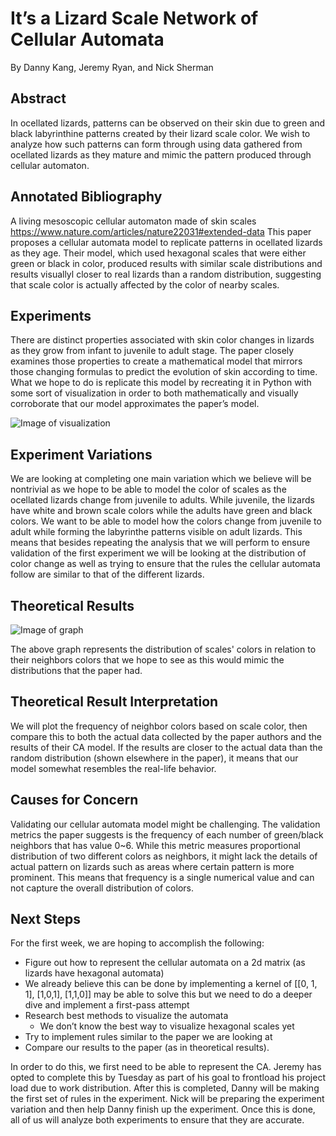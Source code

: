 # It’s a Lizard Scale Network of Cellular Automata
By Danny Kang, Jeremy Ryan, and Nick Sherman

## Abstract
In ocellated lizards, patterns can be observed on their skin due to green and black labyrinthine patterns created by their lizard scale color. We wish to analyze how such patterns can form through using data gathered from ocellated lizards as they mature and mimic the pattern produced through cellular automaton. 

## Annotated Bibliography
A living mesoscopic cellular automaton made of skin scales
https://www.nature.com/articles/nature22031#extended-data
This paper proposes a cellular automata model to replicate patterns in ocellated lizards as they age. Their model, which used hexagonal scales that were either green or black in color, produced results with similar scale distributions and results visuallyl closer to real lizards than a random distribution, suggesting that scale color is actually affected by the color of nearby scales.

## Experiments
There are distinct properties associated with skin color changes in lizards as they grow from infant to juvenile to adult stage. The paper closely examines those properties to create a mathematical model that mirrors those changing formulas to predict the evolution of skin according to time. What we hope to do is replicate this model by recreating it in Python with some sort of visualization in order to both mathematically and visually corroborate that our model approximates the paper’s model.

![Image of visualization](https://github.com/kdy304g/ComplexLizards-CA/blob/master/images/visual.png)

## Experiment Variations
We are looking at completing one main variation which we believe will be nontrivial as we hope to be able to model the color of scales as the ocellated lizards change from juvenile to adults. While juvenile, the lizards have white and brown scale colors while the adults have green and black colors. We want to be able to model how the colors change from juvenile to adult while forming the labyrinthe patterns visible on adult lizards. This means that besides repeating the analysis that we will perform to ensure validation of the first experiment we will be looking at the distribution of color change as well as trying to ensure that the rules the cellular automata follow are similar to that of the different lizards. 

## Theoretical Results

![Image of graph](https://github.com/kdy304g/ComplexLizards-CA/blob/master/images/graph.png)

The above graph represents the distribution of scales' colors in relation to their neighbors colors that we hope to see as this would mimic the distributions that the paper had. 

## Theoretical Result Interpretation
We will plot the frequency of neighbor colors based on scale color, then compare this to both the actual data collected by the paper authors and the results of their CA model. If the results are closer to the actual data than the random distribution (shown elsewhere in the paper), it means that our model somewhat resembles the real-life behavior.

## Causes for Concern
Validating our cellular automata model might be challenging. The validation metrics the paper suggests is the frequency of each number of green/black neighbors that has value 0~6. While this metric measures proportional distribution of two different colors as neighbors, it might lack the details of actual pattern on lizards such as areas where certain pattern is more prominent. This means that frequency is a single numerical value and can not capture the overall distribution of colors. 

## Next Steps
For the first week, we are hoping to accomplish the following:
* Figure out how to represent the cellular automata on a 2d matrix (as lizards have hexagonal automata)
* We already believe this can be done by implementing a kernel of [[0, 1, 1], [1,0,1], [1,1,0]] may be able to solve this but we need to do a deeper dive and implement a first-pass attempt
* Research best methods to visualize the automata
  * We don’t know the best way to visualize hexagonal scales yet
* Try to implement rules similar to the paper we are looking at
* Compare our results to the paper (as in theoretical results).

In order to do this, we first need to be able to represent the CA. Jeremy has opted to complete this by Tuesday as part of his goal to frontload his project load due to work distribution. After this is completed, Danny will be making the first set of rules in the experiment. Nick will be preparing the experiment variation and then help Danny finish up the experiment. Once this is done, all of us will analyze both experiments to ensure that they are accurate.
